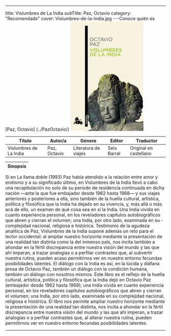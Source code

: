 ---
title: Vislumbres de La India
subTitle: Paz, Octavio
category: "Recomendado"
cover: Vislumbres-de-la-India.jpg
---Conoce quién es [Paz, Octavio] (../PazOctavio/)
!["Imagen no encontrada"](Vislumbres-de-la-India.jpg)

Título | Autor/a | Género | Editor | Traductor |
------ | ------- | ------ | ------ | --------- |
Vislumbres de La India | Paz, Octavio | Literatura de viajes | Seix Barral | Original en castellano |

|Sinopsis|
|--------|
Si en La llama doble (1993) Paz había atendido a la relación entre amor y erotismo y a su significado último, en Vislumbres de la India llevó a cabo una recapitulación no solo de su periodo de residencia continuada en dicha nación ―ante la que fue embajador desde 1962 hasta 1968― y sus viajes anteriores y posteriores a ella, sino también de la huella cultural, artística, política y filosófica que la India ha dejado en su vivencia, y, más allá o más acá de ello, un examen de qué cosa sea en sí la India.
Una India vivida en cuanto experiencia personal, en los reveladores capítulos autobiográficos que abren y cierran el volumen; una India, por otro lado, examinada en su - complejidad nacional, religiosa e histórica. Testimonio de la agudeza analítica de Paz, Vislumbres de la India supone además un reto para el lector occidental: al ampliar nuestro horizonte mediante la presentación de una realidad tan distinta como la del inmenso país, nos incita también a ahondar en la fértil discrepancia entre nuestra visión del mundo y las que ahí imperan, a trazar analogías o a perfilar contrastes que, al subvertir nuestra rutina, pueden acaso permitirnos ver en nuestro entorno fecundas posibilidades latentes. El diálogo con la India es así, en la lúcida y diáfana prosa de Octavio Paz, también un diálogo con la condición humana, también un diálogo con nosotros mismos.
Este libro es el reflejo de la huella cultural, artística, política y filosófica que la India dejó en Octavio Paz (embajador desde 1962 hasta 1968); una India vivida en cuanto experiencia personal, en los reveladores capítulos autobiográficos que abren y cierran el volumen; una India, por otro lado, examinada en su complejidad nacional, religiosa e histórica. El libro nos permite ampliar nuestro horizonte mediante la presentación de una realidad tan distinta, nos incita a ahondar en la fértil discrepancia entre nuestra visión del mundo y las que ahí imperan, a trazar analogías o a perfilar contrastes que, al alterar nuestra rutina, pueden permitirnos ver en nuestro entorno fecundas posibilidades latentes.
***
